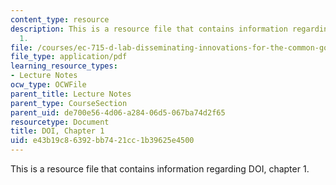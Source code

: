 ```yaml
---
content_type: resource
description: This is a resource file that contains information regarding DOI, chapter
  1.
file: /courses/ec-715-d-lab-disseminating-innovations-for-the-common-good-spring-2007/e43b19c86392bb7421cc1b39625e4500_MITEC_715S07_lec2b.pdf
file_type: application/pdf
learning_resource_types:
- Lecture Notes
ocw_type: OCWFile
parent_title: Lecture Notes
parent_type: CourseSection
parent_uid: de700e56-4d06-a284-06d5-067ba74d2f65
resourcetype: Document
title: DOI, Chapter 1
uid: e43b19c8-6392-bb74-21cc-1b39625e4500
---
```

This is a resource file that contains information regarding DOI, chapter 1.

